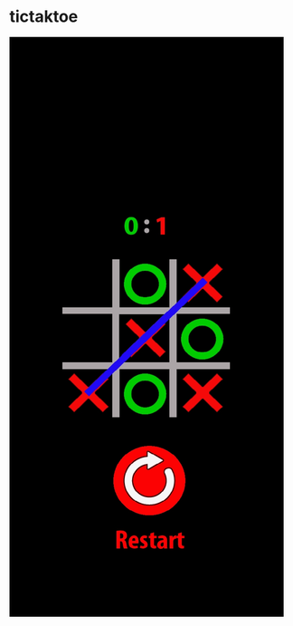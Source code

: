 # tictaktoe
![Image alt](https://github.com/SergeyG22/tictaktoe/blob/master/Screenshot_20200525_164051_org.jpg)
